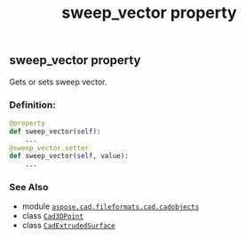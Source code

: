 ﻿---
title: sweep_vector property
second_title: Aspose.CAD for Python via .NET API References
description: 
type: docs
weight: 650
url: /python-net/aspose.cad.fileformats.cad.cadobjects/cadextrudedsurface/sweep_vector/
is_root: false
---

## sweep_vector property


Gets or sets sweep vector.
### Definition:
```python
@property
def sweep_vector(self):
    ...
@sweep_vector.setter
def sweep_vector(self, value):
    ...
```

### See Also
* module [`aspose.cad.fileformats.cad.cadobjects`](../../)
* class [`Cad3DPoint`](/cad/python-net/aspose.cad.fileformats.cad.cadobjects/cad3dpoint)
* class [`CadExtrudedSurface`](/cad/python-net/aspose.cad.fileformats.cad.cadobjects/cadextrudedsurface)
